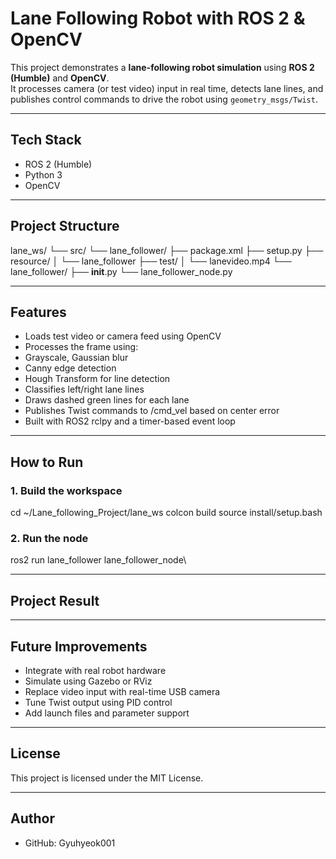 # Lane Following Robot with ROS 2 & OpenCV

This project demonstrates a **lane-following robot simulation** using **ROS 2 (Humble)** and **OpenCV**.  
It processes camera (or test video) input in real time, detects lane lines, and publishes control commands to drive the robot using `geometry_msgs/Twist`.

---

## Tech Stack

- ROS 2 (Humble)
- Python 3
- OpenCV

---

## Project Structure

lane_ws/
└── src/
    └── lane_follower/
        ├── package.xml
        ├── setup.py
        ├── resource/
        │   └── lane_follower
        ├── test/
        │   └── lanevideo.mp4
        └── lane_follower/
            ├── __init__.py
            └── lane_follower_node.py
            
---

## Features

- Loads test video or camera feed using OpenCV
- Processes the frame using:
- Grayscale, Gaussian blur
- Canny edge detection
- Hough Transform for line detection
- Classifies left/right lane lines
- Draws dashed green lines for each lane
- Publishes Twist commands to /cmd_vel based on center error
- Built with ROS2 rclpy and a timer-based event loop

---

## How to Run

### 1. Build the workspace
cd ~/Lane_following_Project/lane_ws
colcon build
source install/setup.bash

### 2. Run the node
ros2 run lane_follower lane_follower_node\

---

## Project Result

---

## Future Improvements

- Integrate with real robot hardware
- Simulate using Gazebo or RViz
- Replace video input with real-time USB camera
- Tune Twist output using PID control
- Add launch files and parameter support

---

## License
This project is licensed under the MIT License.

---

## Author
- GitHub: Gyuhyeok001
